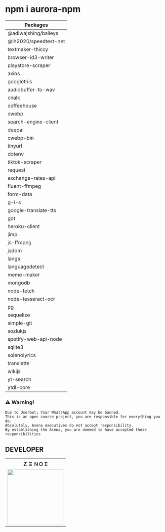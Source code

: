 # npm i aurora-npm

| Packages     |
|------------------------|
|@adiwajshing/baileys|
@lh2020/speedtest-net|   
|textmaker-thiccy|   
|browser-id3-writer|   
|playstore-scraper|   
|axios|   
|googlethis|   
|audiobuffer-to-wav|   
|chalk|   
|coffeehouse|   
|cwebp|   
|search-engine-client|   
|deepai|   
|cwebp-bin|   
|tinyurl|   
|dotenv|   
|tiktok-scraper|   
|request|   
|exchange-rates-api|   
|fluent-ffmpeg|   
|form-data|   
|g-i-s|   
|google-translate-tts|   
|got|   
|heroku-client|   
|jimp|   
|js-ffmpeg|   
|jsdom|   
|langs|   
|languagedetect|   
|meme-maker|   
|mongodb|   
|node-fetch|   
|node-tesseract-ocr|   
|pg|   
|sequelize|   
|simple-git|   
|sozlukjs|   
|spotify-web-api-node|   
|sqlite3|   
|solenolyrics|   
|translatte|   
|wikijs|   
|yt-search|   
|ytdl-core|  


### ⚠️ Warning! 
```
Due to Userbot; Your WhatsApp account may be banned.
This is an open source project, you are responsible for everything you do. 
Absolutely, Asena executives do not accept responsibility.
By establishing the Asena, you are deemed to have accepted these responsibilities
```

## DEVELOPER

<table><tr><th>Ｚ Ξ ＮＯＩ</th></tr><tr><td><a href="https://github.com/Zenoixnoize"><img src="https://i.ibb.co/mBVtxkp/Screenshot-20220218-213033.jpg" width="180"</td></tr>
